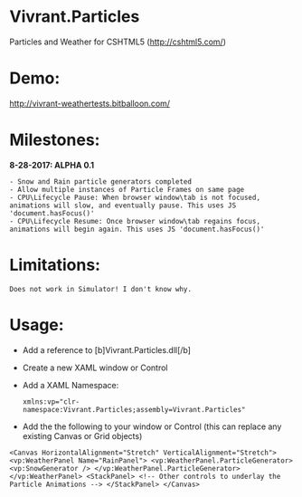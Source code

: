 # Vivrant.Particles
Particles and Weather for CSHTML5 (http://cshtml5.com/)

# Demo:
http://vivrant-weathertests.bitballoon.com/

# Milestones:

**8-28-2017: ALPHA 0.1**

    - Snow and Rain particle generators completed
    - Allow multiple instances of Particle Frames on same page
    - CPU\Lifecycle Pause: When browser window\tab is not focused, animations will slow, and eventually pause. This uses JS 'document.hasFocus()'
    - CPU\Lifecycle Resume: Once browser window\tab regains focus, animations will begin again. This uses JS 'document.hasFocus()'

# Limitations:
    Does not work in Simulator! I don't know why.

# Usage:

 - Add a reference to [b]Vivrant.Particles.dll[/b]
 
 - Create a new XAML window or Control
 
 - Add a XAML Namespace: 
 
    `xmlns:vp="clr-namespace:Vivrant.Particles;assembly=Vivrant.Particles"`
    
 - Add the the following to your window or Control (this can replace any existing Canvas or Grid objects)
 
`<Canvas HorizontalAlignment="Stretch" VerticalAlignment="Stretch">
	<vp:WeatherPanel Name="RainPanel">
		<vp:WeatherPanel.ParticleGenerator>
			<vp:SnowGenerator />
		</vp:WeatherPanel.ParticleGenerator>
	</vp:WeatherPanel>
	<StackPanel>
		<!-- Other controls to underlay the Particle Animations -->
	</StackPanel>
</Canvas>`

